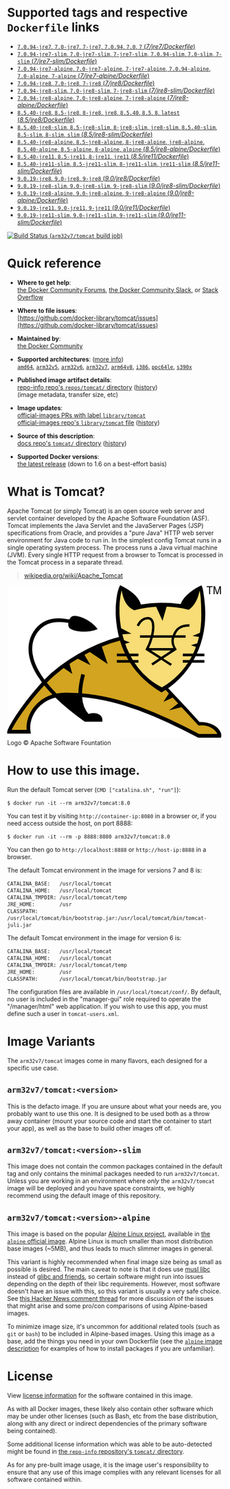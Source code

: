 <!--

********************************************************************************

WARNING:

    DO NOT EDIT "tomcat/README.md"

    IT IS AUTO-GENERATED

    (from the other files in "tomcat/" combined with a set of templates)

********************************************************************************

-->

# Supported tags and respective `Dockerfile` links

-	[`7.0.94-jre7`, `7.0-jre7`, `7-jre7`, `7.0.94`, `7.0`, `7` (*7/jre7/Dockerfile*)](https://github.com/docker-library/tomcat/blob/7dd0c6e5c1163321e8e2359ba15add36604ffae4/7/jre7/Dockerfile)
-	[`7.0.94-jre7-slim`, `7.0-jre7-slim`, `7-jre7-slim`, `7.0.94-slim`, `7.0-slim`, `7-slim` (*7/jre7-slim/Dockerfile*)](https://github.com/docker-library/tomcat/blob/7dd0c6e5c1163321e8e2359ba15add36604ffae4/7/jre7-slim/Dockerfile)
-	[`7.0.94-jre7-alpine`, `7.0-jre7-alpine`, `7-jre7-alpine`, `7.0.94-alpine`, `7.0-alpine`, `7-alpine` (*7/jre7-alpine/Dockerfile*)](https://github.com/docker-library/tomcat/blob/47c20041e3021753525bce2c127f183eac7082f0/7/jre7-alpine/Dockerfile)
-	[`7.0.94-jre8`, `7.0-jre8`, `7-jre8` (*7/jre8/Dockerfile*)](https://github.com/docker-library/tomcat/blob/7dd0c6e5c1163321e8e2359ba15add36604ffae4/7/jre8/Dockerfile)
-	[`7.0.94-jre8-slim`, `7.0-jre8-slim`, `7-jre8-slim` (*7/jre8-slim/Dockerfile*)](https://github.com/docker-library/tomcat/blob/7dd0c6e5c1163321e8e2359ba15add36604ffae4/7/jre8-slim/Dockerfile)
-	[`7.0.94-jre8-alpine`, `7.0-jre8-alpine`, `7-jre8-alpine` (*7/jre8-alpine/Dockerfile*)](https://github.com/docker-library/tomcat/blob/47c20041e3021753525bce2c127f183eac7082f0/7/jre8-alpine/Dockerfile)
-	[`8.5.40-jre8`, `8.5-jre8`, `8-jre8`, `jre8`, `8.5.40`, `8.5`, `8`, `latest` (*8.5/jre8/Dockerfile*)](https://github.com/docker-library/tomcat/blob/f463e9ea9129f16ed8f5c2cf7ebca1ffb65177b2/8.5/jre8/Dockerfile)
-	[`8.5.40-jre8-slim`, `8.5-jre8-slim`, `8-jre8-slim`, `jre8-slim`, `8.5.40-slim`, `8.5-slim`, `8-slim`, `slim` (*8.5/jre8-slim/Dockerfile*)](https://github.com/docker-library/tomcat/blob/f463e9ea9129f16ed8f5c2cf7ebca1ffb65177b2/8.5/jre8-slim/Dockerfile)
-	[`8.5.40-jre8-alpine`, `8.5-jre8-alpine`, `8-jre8-alpine`, `jre8-alpine`, `8.5.40-alpine`, `8.5-alpine`, `8-alpine`, `alpine` (*8.5/jre8-alpine/Dockerfile*)](https://github.com/docker-library/tomcat/blob/2d96f919237f0211d39409da5b2d0de7e3d8733b/8.5/jre8-alpine/Dockerfile)
-	[`8.5.40-jre11`, `8.5-jre11`, `8-jre11`, `jre11` (*8.5/jre11/Dockerfile*)](https://github.com/docker-library/tomcat/blob/f463e9ea9129f16ed8f5c2cf7ebca1ffb65177b2/8.5/jre11/Dockerfile)
-	[`8.5.40-jre11-slim`, `8.5-jre11-slim`, `8-jre11-slim`, `jre11-slim` (*8.5/jre11-slim/Dockerfile*)](https://github.com/docker-library/tomcat/blob/f463e9ea9129f16ed8f5c2cf7ebca1ffb65177b2/8.5/jre11-slim/Dockerfile)
-	[`9.0.19-jre8`, `9.0-jre8`, `9-jre8` (*9.0/jre8/Dockerfile*)](https://github.com/docker-library/tomcat/blob/9bfd9b313303a607aff9a837d95609c67e7c9da6/9.0/jre8/Dockerfile)
-	[`9.0.19-jre8-slim`, `9.0-jre8-slim`, `9-jre8-slim` (*9.0/jre8-slim/Dockerfile*)](https://github.com/docker-library/tomcat/blob/9bfd9b313303a607aff9a837d95609c67e7c9da6/9.0/jre8-slim/Dockerfile)
-	[`9.0.19-jre8-alpine`, `9.0-jre8-alpine`, `9-jre8-alpine` (*9.0/jre8-alpine/Dockerfile*)](https://github.com/docker-library/tomcat/blob/c60667e01a4992662254338882cfd3acb94e692c/9.0/jre8-alpine/Dockerfile)
-	[`9.0.19-jre11`, `9.0-jre11`, `9-jre11` (*9.0/jre11/Dockerfile*)](https://github.com/docker-library/tomcat/blob/9bfd9b313303a607aff9a837d95609c67e7c9da6/9.0/jre11/Dockerfile)
-	[`9.0.19-jre11-slim`, `9.0-jre11-slim`, `9-jre11-slim` (*9.0/jre11-slim/Dockerfile*)](https://github.com/docker-library/tomcat/blob/9bfd9b313303a607aff9a837d95609c67e7c9da6/9.0/jre11-slim/Dockerfile)

[![Build Status](https://doi-janky.infosiftr.net/job/multiarch/job/arm32v7/job/tomcat/badge/icon) (`arm32v7/tomcat` build job)](https://doi-janky.infosiftr.net/job/multiarch/job/arm32v7/job/tomcat/)

# Quick reference

-	**Where to get help**:  
	[the Docker Community Forums](https://forums.docker.com/), [the Docker Community Slack](https://blog.docker.com/2016/11/introducing-docker-community-directory-docker-community-slack/), or [Stack Overflow](https://stackoverflow.com/search?tab=newest&q=docker)

-	**Where to file issues**:  
	[https://github.com/docker-library/tomcat/issues](https://github.com/docker-library/tomcat/issues)

-	**Maintained by**:  
	[the Docker Community](https://github.com/docker-library/tomcat)

-	**Supported architectures**: ([more info](https://github.com/docker-library/official-images#architectures-other-than-amd64))  
	[`amd64`](https://hub.docker.com/r/amd64/tomcat/), [`arm32v5`](https://hub.docker.com/r/arm32v5/tomcat/), [`arm32v6`](https://hub.docker.com/r/arm32v6/tomcat/), [`arm32v7`](https://hub.docker.com/r/arm32v7/tomcat/), [`arm64v8`](https://hub.docker.com/r/arm64v8/tomcat/), [`i386`](https://hub.docker.com/r/i386/tomcat/), [`ppc64le`](https://hub.docker.com/r/ppc64le/tomcat/), [`s390x`](https://hub.docker.com/r/s390x/tomcat/)

-	**Published image artifact details**:  
	[repo-info repo's `repos/tomcat/` directory](https://github.com/docker-library/repo-info/blob/master/repos/tomcat) ([history](https://github.com/docker-library/repo-info/commits/master/repos/tomcat))  
	(image metadata, transfer size, etc)

-	**Image updates**:  
	[official-images PRs with label `library/tomcat`](https://github.com/docker-library/official-images/pulls?q=label%3Alibrary%2Ftomcat)  
	[official-images repo's `library/tomcat` file](https://github.com/docker-library/official-images/blob/master/library/tomcat) ([history](https://github.com/docker-library/official-images/commits/master/library/tomcat))

-	**Source of this description**:  
	[docs repo's `tomcat/` directory](https://github.com/docker-library/docs/tree/master/tomcat) ([history](https://github.com/docker-library/docs/commits/master/tomcat))

-	**Supported Docker versions**:  
	[the latest release](https://github.com/docker/docker-ce/releases/latest) (down to 1.6 on a best-effort basis)

# What is Tomcat?

Apache Tomcat (or simply Tomcat) is an open source web server and servlet container developed by the Apache Software Foundation (ASF). Tomcat implements the Java Servlet and the JavaServer Pages (JSP) specifications from Oracle, and provides a "pure Java" HTTP web server environment for Java code to run in. In the simplest config Tomcat runs in a single operating system process. The process runs a Java virtual machine (JVM). Every single HTTP request from a browser to Tomcat is processed in the Tomcat process in a separate thread.

> [wikipedia.org/wiki/Apache_Tomcat](https://en.wikipedia.org/wiki/Apache_Tomcat)

![logo](https://raw.githubusercontent.com/docker-library/docs/8e31eb93a02d504d0cfe1da435aa31b377fc627d/tomcat/logo.png)Logo &copy; Apache Software Fountation

# How to use this image.

Run the default Tomcat server (`CMD ["catalina.sh", "run"]`):

```console
$ docker run -it --rm arm32v7/tomcat:8.0
```

You can test it by visiting `http://container-ip:8080` in a browser or, if you need access outside the host, on port 8888:

```console
$ docker run -it --rm -p 8888:8080 arm32v7/tomcat:8.0
```

You can then go to `http://localhost:8888` or `http://host-ip:8888` in a browser.

The default Tomcat environment in the image for versions 7 and 8 is:

	CATALINA_BASE:   /usr/local/tomcat
	CATALINA_HOME:   /usr/local/tomcat
	CATALINA_TMPDIR: /usr/local/tomcat/temp
	JRE_HOME:        /usr
	CLASSPATH:       /usr/local/tomcat/bin/bootstrap.jar:/usr/local/tomcat/bin/tomcat-juli.jar

The default Tomcat environment in the image for version 6 is:

	CATALINA_BASE:   /usr/local/tomcat
	CATALINA_HOME:   /usr/local/tomcat
	CATALINA_TMPDIR: /usr/local/tomcat/temp
	JRE_HOME:        /usr
	CLASSPATH:       /usr/local/tomcat/bin/bootstrap.jar

The configuration files are available in `/usr/local/tomcat/conf/`. By default, no user is included in the "manager-gui" role required to operate the "/manager/html" web application. If you wish to use this app, you must define such a user in `tomcat-users.xml`.

# Image Variants

The `arm32v7/tomcat` images come in many flavors, each designed for a specific use case.

## `arm32v7/tomcat:<version>`

This is the defacto image. If you are unsure about what your needs are, you probably want to use this one. It is designed to be used both as a throw away container (mount your source code and start the container to start your app), as well as the base to build other images off of.

## `arm32v7/tomcat:<version>-slim`

This image does not contain the common packages contained in the default tag and only contains the minimal packages needed to run `arm32v7/tomcat`. Unless you are working in an environment where *only* the `arm32v7/tomcat` image will be deployed and you have space constraints, we highly recommend using the default image of this repository.

## `arm32v7/tomcat:<version>-alpine`

This image is based on the popular [Alpine Linux project](http://alpinelinux.org), available in [the `alpine` official image](https://hub.docker.com/_/alpine). Alpine Linux is much smaller than most distribution base images (~5MB), and thus leads to much slimmer images in general.

This variant is highly recommended when final image size being as small as possible is desired. The main caveat to note is that it does use [musl libc](http://www.musl-libc.org) instead of [glibc and friends](http://www.etalabs.net/compare_libcs.html), so certain software might run into issues depending on the depth of their libc requirements. However, most software doesn't have an issue with this, so this variant is usually a very safe choice. See [this Hacker News comment thread](https://news.ycombinator.com/item?id=10782897) for more discussion of the issues that might arise and some pro/con comparisons of using Alpine-based images.

To minimize image size, it's uncommon for additional related tools (such as `git` or `bash`) to be included in Alpine-based images. Using this image as a base, add the things you need in your own Dockerfile (see the [`alpine` image description](https://hub.docker.com/_/alpine/) for examples of how to install packages if you are unfamiliar).

# License

View [license information](https://www.apache.org/licenses/LICENSE-2.0) for the software contained in this image.

As with all Docker images, these likely also contain other software which may be under other licenses (such as Bash, etc from the base distribution, along with any direct or indirect dependencies of the primary software being contained).

Some additional license information which was able to be auto-detected might be found in [the `repo-info` repository's `tomcat/` directory](https://github.com/docker-library/repo-info/tree/master/repos/tomcat).

As for any pre-built image usage, it is the image user's responsibility to ensure that any use of this image complies with any relevant licenses for all software contained within.
